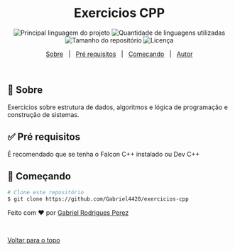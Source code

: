 
<h1 align="center">Exercicios CPP</h1>

<p align="center">
  <img alt="Principal linguagem do projeto" src="https://img.shields.io/github/languages/top/Gabriel4420/exercicios-cpp?color=56BEB8">

  <img alt="Quantidade de linguagens utilizadas" src="https://img.shields.io/github/languages/count/Gabriel4420/exercicios-cpp?color=56BEB8">

  <img alt="Tamanho do repositório" src="https://img.shields.io/github/repo-size/Gabriel4420/exercicios-cpp?color=56BEB8">

  <img alt="Licença" src="https://img.shields.io/github/license/Gabriel4420/exercicios-cpp?color=56BEB8">

  <!-- <img alt="Github issues" src="https://img.shields.io/github/issues/Gabriel4420/exercicios-cpp?color=56BEB8" /> -->

  <!-- <img alt="Github forks" src="https://img.shields.io/github/forks/Gabriel4420/exercicios-cpp?color=56BEB8" /> -->

  <!-- <img alt="Github stars" src="https://img.shields.io/github/stars/Gabriel4420/exercicios-cpp?color=56BEB8" /> -->
</p>

<!-- Status -->

<!-- <h4 align="center"> 
	🚧  Exercicios 1 🚀 Em construção...  🚧
</h4> 

<hr> -->

<p align="center">
  <a href="#dart-sobre">Sobre</a> &#xa0; | &#xa0; 
  <a href="#white_check_mark-pré-requesitos">Pré requisitos</a> &#xa0; | &#xa0;
  <a href="#checkered_flag-começando">Começando</a> &#xa0; | &#xa0;
  <a href="https://github.com/Gabriel4420" target="_blank">Autor</a>
</p>

<br>

## :dart: Sobre ##

Exercicios sobre estrutura de dados, algoritmos e lógica de programação e construção de sistemas. 


## :white_check_mark: Pré requisitos ##

É recomendado que se tenha o Falcon C++ instalado ou Dev C++

## :checkered_flag: Começando ##

```bash
# Clone este repositório
$ git clone https://github.com/Gabriel4420/exercicios-cpp

```
Feito com :heart: por <a href="https://github.com/Gabriel4420" target="_blank">Gabriel Rodrigues Perez</a>

&#xa0;

<a href="#top">Voltar para o topo</a>
